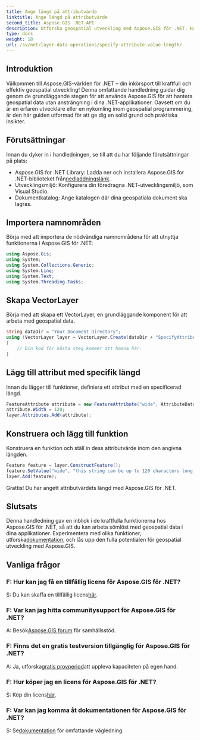 ```yaml
---
title: Ange längd på attributvärde
linktitle: Ange längd på attributvärde
second_title: Aspose.GIS .NET API
description: Utforska geospatial utveckling med Aspose.GIS för .NET. Hantera och manipulera rumslig data utan ansträngning i dina .NET-applikationer.
type: docs
weight: 18
url: /sv/net/layer-data-operations/specify-attribute-value-length/
---
```

## Introduktion
Välkommen till Aspose.GIS-världen för .NET – din inkörsport till kraftfull och effektiv geospatial utveckling! Denna omfattande handledning guidar dig genom de grundläggande stegen för att använda Aspose.GIS för att hantera geospatial data utan ansträngning i dina .NET-applikationer. Oavsett om du är en erfaren utvecklare eller en nykomling inom geospatial programmering, är den här guiden utformad för att ge dig en solid grund och praktiska insikter.
## Förutsättningar
Innan du dyker in i handledningen, se till att du har följande förutsättningar på plats:
-  Aspose.GIS for .NET Library: Ladda ner och installera Aspose.GIS for .NET-biblioteket från[nedladdningslänk](https://releases.aspose.com/gis/net/).
- Utvecklingsmiljö: Konfigurera din föredragna .NET-utvecklingsmiljö, som Visual Studio.
- Dokumentkatalog: Ange katalogen där dina geospatiala dokument ska lagras.
## Importera namnområden
Börja med att importera de nödvändiga namnområdena för att utnyttja funktionerna i Aspose.GIS för .NET:
```csharp
using Aspose.Gis;
using System;
using System.Collections.Generic;
using System.Linq;
using System.Text;
using System.Threading.Tasks;
```
## Skapa VectorLayer
Börja med att skapa ett VectorLayer, en grundläggande komponent för att arbeta med geospatial data.
```csharp
string dataDir = "Your Document Directory";
using (VectorLayer layer = VectorLayer.Create(dataDir + "SpecifyAttributeValueLength_out.shp", Drivers.Shapefile))
{
    // Din kod för nästa steg kommer att hamna här.
}
```
## Lägg till attribut med specifik längd
Innan du lägger till funktioner, definiera ett attribut med en specificerad längd.
```csharp
FeatureAttribute attribute = new FeatureAttribute("wide", AttributeDataType.String);
attribute.Width = 120;
layer.Attributes.Add(attribute);
```
## Konstruera och lägg till funktion
Konstruera en funktion och ställ in dess attributvärde inom den angivna längden.
```csharp
Feature feature = layer.ConstructFeature();
feature.SetValue("wide", "this string can be up to 120 characters long now.");
layer.Add(feature);
```
Grattis! Du har angett attributvärdets längd med Aspose.GIS för .NET.
## Slutsats
 Denna handledning gav en inblick i de kraftfulla funktionerna hos Aspose.GIS för .NET, så att du kan arbeta sömlöst med geospatial data i dina applikationer. Experimentera med olika funktioner, utforska[dokumentation](https://reference.aspose.com/gis/net/), och lås upp den fulla potentialen för geospatial utveckling med Aspose.GIS.
## Vanliga frågor
### F: Hur kan jag få en tillfällig licens för Aspose.GIS för .NET?
 S: Du kan skaffa en tillfällig licens[här](https://purchase.aspose.com/temporary-license/).
### F: Var kan jag hitta communitysupport för Aspose.GIS för .NET?
 A: Besök[Aspose.GIS forum](https://forum.aspose.com/c/gis/33) för samhällsstöd.
### F: Finns det en gratis testversion tillgänglig för Aspose.GIS för .NET?
 A: Ja, utforska[gratis provperiod](https://releases.aspose.com/)att uppleva kapaciteten på egen hand.
### F: Hur köper jag en licens för Aspose.GIS för .NET?
 S: Köp din licens[här](https://purchase.aspose.com/buy).
### F: Var kan jag komma åt dokumentationen för Aspose.GIS för .NET?
 S: Se[dokumentation](https://reference.aspose.com/gis/net/) för omfattande vägledning.